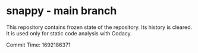 # snappy - main branch

This repository contains frozen state of the repository.
Its history is cleared. It is used only for static code
analysis with Codacy.

Commit Time: 1692186371